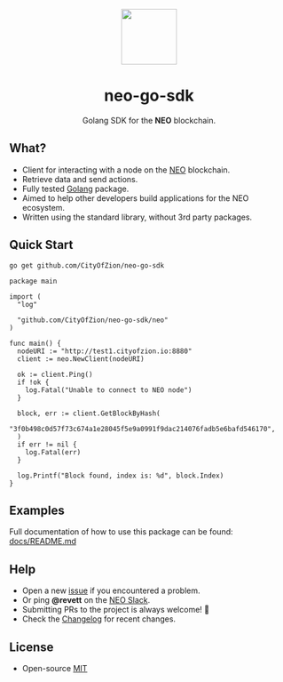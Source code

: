 <p align="center">
  <img 
    src="https://res.cloudinary.com/vidsy/image/upload/v1501603448/logo_w2erl5.jpg" 
    width="100px"
  >
</p>

<h1 align="center">neo-go-sdk</h1>

<p align="center">
  Golang SDK for the <b>NEO</b> blockchain.
</p>

## What?

- Client for interacting with a node on the [NEO](http://neo.org/) blockchain.
- Retrieve data and send actions.
- Fully tested [Golang](https://golang.org/) package.
- Aimed to help other developers build applications for the NEO ecosystem.
- Written using the standard library, without 3rd party packages. 

## Quick Start

```
go get github.com/CityOfZion/neo-go-sdk
```

```golang
package main

import (
  "log"

  "github.com/CityOfZion/neo-go-sdk/neo"
)

func main() {
  nodeURI := "http://test1.cityofzion.io:8880"
  client := neo.NewClient(nodeURI)

  ok := client.Ping()
  if !ok {
    log.Fatal("Unable to connect to NEO node")
  }

  block, err := client.GetBlockByHash(
    "3f0b498c0d57f73c674a1e28045f5e9a0991f9dac214076fadb5e6bafd546170",
  )
  if err != nil {
    log.Fatal(err)
  }

  log.Printf("Block found, index is: %d", block.Index)
}
```

## Examples

Full documentation of how to use this package can be found: [docs/README.md](https://github.com/CityOfZion/neo-go-sdk/blob/master/docs)

## Help

- Open a new [issue](https://github.com/CityOfZion/neo-go-sdk/issues/new) if you encountered a problem.
- Or ping **@revett** on the [NEO Slack](https://join.slack.com/t/neoblockchainteam/shared_invite/MjE3ODMxNDUzMDE1LTE1MDA4OTY3NDQtNTMwM2MyMTc2NA).
- Submitting PRs to the project is always welcome! 🎉
- Check the [Changelog](https://github.com/CityOfZion/neo-go-sdk/blob/master/CHANGELOG.md) for recent changes.

## License

- Open-source [MIT](https://github.com/CityOfZion/neo-go-sdk/blob/master/LICENSE) 